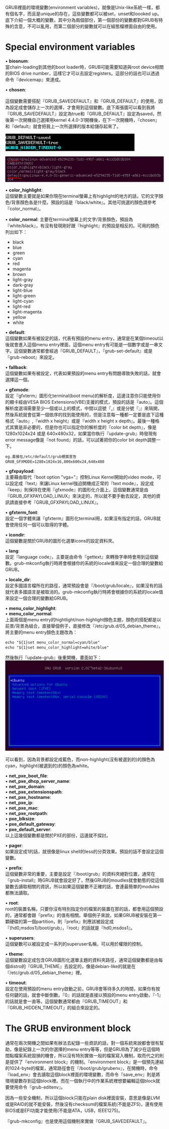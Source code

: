 GRUB裡面的環境變數(environment variables)，就像是Unix-like系統一樣，都有個名字，而且是unique的存在，這些變數都可以被set，unset和loooked up。底下介紹一個大概的變數，其中分為兩個部份，第一個部份的變數都對GRUB有特殊的含意，不可以亂用，而第二個部分的變數就可以在組態檔裡面自由的使用。

# Special environment variables

• **biosnum**: <br>	
  	當chain-loading到其他的boot loader時，GRUB可能需要知道與root device相關的BIOS drive number，這樣它才可以去設定registers。這部分的話也可以透過命令『devicemap』來達成。

• **chosen**: <br>	
  	這個變數需要搭配『GRUB_SAVEDEFAULT』和『GRUB_DEFAULT』的使用，因為設定成會儲存上一次的選擇，才會用到這個變數。底下兩張圖可以看到我將『GRUB_SAVEDEFAULT』設定為true和『GRUB_DEFAULT』設定為saved，然後第一次開機自己選擇用kernel 4.4.0-31開機後，在下一次開機時，『chosen』和『default』就會把我上一次所選擇的版本給儲存起來了。
  
  ![](Imgs/env/env002.PNG)

  ![](Imgs/env/env001.PNG)
  
• **color_highlight**:	  	
這個變數主要就是如果你現在terminal螢幕上有highlight的地方的話，它的文字顏色/背景顏色各是什麼。預設的話是『black/white』。其他可挑選的顏色請參考『color_normal』。

• **color_normal**:	
主要在terminal螢幕上的文字/背景顏色，預設為『white/black』，有沒有發現剛好跟『highlight』的預設是相反的。可用的顏色列出如下：
  - black
  - blue
  - green
  - cyan
  - red
  - magenta
  - brown
  - light-gray
  - dark-gray
  - light-blue
  - light-green
  - light-cyan
  - light-red
  - light-magenta
  - yellow
  - white	  	

• **default**:	  	
  這個變數如果有被設定的話，代表有預設的menu entry，通常是在某個timeout以後就會進入這個menu entry裡面，這個menu entry有可能是一個數字或是一串文字。這個變數通常都會經過『GRUB_DEFAULT』，『grub-set-default』或是『grub-reboot』來設定。
  
• **fallback**:	  	
這個變數如果有被設定，代表如果預設的menu entry有問題導致失敗的話，就會選擇這一個。

• **gfxmode**:	  	
設定『gfxterm』圖形化terminal(boot menu)的解析度，這邊注意你只能使用你的顯卡經由VESA BIOS Extensions(VBE)支援的模式，預設的話是『auto』。這個解析度選項需要至少一個或以上的模式，中間以逗號『,』或是分號『;』來隔開，然後系統就會從第一個依序的找到能使用的，但是注意每一種都一定要是底下這種格式『auto』,『width x height』或是『width x height x depth』。最後一種格式其實是非必要的，但是你也可以指定你的解析度的『color bit depth』，像是1280x1024x24 或是 640x480x32，如果當你執行『update-grub』時發現有error message像是『not found』的話，可以試著把你的color bit depth調整一下。
```
eg.直接在/etc/default/grub裡面宣告 
GRUB_GFXMODE=1280x1024x16,800x600x24,640x480
```

• **gfxpayload**:	 
主要藉由取代『boot option "vga="』控制Linux Kernel開始的video mode，可以設定成『text』來讓Linux kernel強迫開機成正常的『text mode』，設定成『keep』則保持在使用『gfxmode』的圖形化介面上，這個變數通常是由『GRUB_GFXPAYLOAD_LINUX』來決定的，所以就不要手動去設定，其他的資訊請直接參考『GRUB_GFXPAYLOAD_LINUX』。

• **gfxterm_font**:	  	
設定一個字體來讓『gfxterm』圖形化terminal用，如果沒有指定的話，GRUB就會使用任何一個可以取得的字體。

• **icondir**:	  	
這個變數是關於GRUB的圖形化選單icons的設定資料夾。

• **lang**:	  	
設定『language code』，主要是由命令『gettext』來轉換字串時會用到這個變數。grub-mkconfig執行時將會根據你的系統的locale值來設定一個合理的變數給GRUB。

• **locale_dir**:	  	
設定多國語言檔所在的路徑，通常預設會是『/boot/grub/locale』，如果沒有的話就代表多國語言是被取消的。grub-mkconfig執行時將會根據你的系統的locale值來設定一個合理的變數給GRUB。


• **menu_color_highlight**:	  	
• **menu_color_normal**:	  	
上面兩個是menu entry的hightlight/non-highlight顏色主題，顏色的搭配都是以前景/背景為組合，直接舉個例子，直接修改『/etc/grub.d/05_debian_theme』，將主要的menu entry顏色主題改為：

```
echo "${1}set menu_color_normal=cyan/blue"
echo "${1}set menu_color_highlight=white/blue"
```
然後執行『update-grub』後重開機，畫面如下：
![](Imgs/env/env003.png)

可以看到，因為背景都設定成藍色，而non-highlight(沒有被選到的)的顏色為cyan，highlight(被選到的)的顏色為white。

• **net_pxe_boot_file**:	  	
• **net_pxe_dhcp_server_name**:	  	
• **net_pxe_domain**:	  	
• **net_pxe_extensionspath**:	  	
• **net_pxe_hostname**:	  	
• **net_pxe_ip**:	  	
• **net_pxe_mac**:	  	
• **net_pxe_rootpath**:	  
• **pxe_blksize**:	  	
• **pxe_default_gateway**:	  	
• **pxe_default_server**:		
以上這幾個變數都是關於PXE的部份，這邊就不探討。

• **pager**:	  	
如果設定成1的話，就很像是linux shell的less的分頁效果。預設的話不會設定這個變數。

• **prefix**:	  	
這個變數非常的重要，主要是設定『/boot/grub』的資料夾絕對位置，通常在『grub-install』時GRUB就會設定好了，然後GRUB的moudles就會動態的從這個變數去讀取相關的資訊，所以如果這個變數不正確的話，會連最簡單的modules都無法讀取。

• **root**:	  	
root的裝置名稱，只要你沒有特別指定你的檔案的裝置在那的話，都會用這個預設的，通常都會跟『prefix』的值有相關。舉個例子來說，如果GRUB被安裝在第一顆硬碟的第一個partition，則『prefix』則應該被設定成『(hd0,msdos1)/boot/grub』，『root』的話就是『hd0,msdos1』。

• **superusers**:	  	
這個變數可以被設定成一系列的superuser名稱，可以用於權限的控制。

• **theme**:	 
這個變數設定成包含GRUB圖形化選單主題的資料夾路徑，通常這個變數都是由每個distro的『GRUB_THEME』去設定的，像是debian-like的就是在『/etc/grub.d/05_debian_theme』裡。	

• **timeout**:	  	
設定在使用預設的menu entry啟動之前，GRUB會等待多久的時間，如果你有按任何鍵的話，就會中斷倒數。『0』的話就是直接以預設的menu entry啟動，『-1』的話就是會一直等。這個變數通常都由『GRUB_TIMEOUT』和『GRUB_HIDDEN_TIMEOUT』的組合來設定的。


# The GRUB environment block
通常在兩次開機之間如果有辦法去紀錄一些資訊的話，對一個系統來說都會很有幫助，像是紀錄上一次的你選擇的menu entry等等，但是GRUB為了減少在這個時間點檔案系統毀損的機會，所以沒有特別實做一般的檔案寫入機制，取而代之的則是提供了『environment block』的機制。『environment block』是一個預先連結的1024-byte的檔案，通常路徑會在『/boot/grub/grubenv』，在開機時，命令『load_env』會去讀取這個block裡面的環境變數，而命令『save_env』則是將環境變數存到這個block裡。而在一個執行中的作業系統裡想要編輯這個block就要使用命令『grub-editenv』。

因為一些安全機制，所以這個block只能在plain disk裡面安裝，意思是像是LVM或是RAID的就不能安裝，然後沒有checksum的檔案系統(不能是ZFS)，還有使用BIOS或是EFI功能才能使用(不能是ATA，USB，IEEE1275)。

『grub-mkconfig』也是使用這個機制來實做『GRUB_SAVEDEFAULT』。





